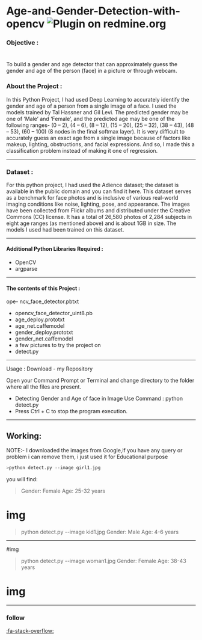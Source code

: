 # Age-and-Gender-Detection-with-opencv  <img alt="Plugin on redmine.org" src="https://img.shields.io/redmine/plugin/stars/redmine_xlsx_format_issue_exporter">

### Objective :
# 
To build a gender and age detector that can approximately guess the gender and age of the person (face) in a picture or through webcam.



### About the Project :
In this Python Project, I had used Deep Learning to accurately identify the gender and age of a person from a single image of a face. I used the models trained by Tal Hassner and Gil Levi. The predicted gender may be one of ‘Male’ and ‘Female’, and the predicted age may be one of the following ranges- (0 – 2), (4 – 6), (8 – 12), (15 – 20), (25 – 32), (38 – 43), (48 – 53), (60 – 100) (8 nodes in the final softmax layer). It is very difficult to accurately guess an exact age from a single image because of factors like makeup, lighting, obstructions, and facial expressions. And so, I made this a classification problem instead of making it one of regression.

------------

### Dataset :
For this python project, I had used the Adience dataset; the dataset is available in the public domain and you can find it here. This dataset serves as a benchmark for face photos and is inclusive of various real-world imaging conditions like noise, lighting, pose, and appearance. The images have been collected from Flickr albums and distributed under the Creative Commons (CC) license. It has a total of 26,580 photos of 2,284 subjects in eight age ranges (as mentioned above) and is about 1GB in size. The models I used had been trained on this dataset.

------------

#### Additional Python Libraries Required :
- OpenCV
- argparse


------------

#### The contents of this Project :
ope- ncv_face_detector.pbtxt
- opencv_face_detector_uint8.pb
- age_deploy.prototxt
- age_net.caffemodel
- gender_deploy.prototxt
- gender_net.caffemodel
- a few pictures to try the project on
- detect.py


------------

Usage :
Download - my Repository

Open your Command Prompt or Terminal and change directory to the folder where all the files are present.
- Detecting Gender and Age of face in Image Use Command :
      python detect.py
- Press Ctrl + C to stop the program execution.


------------

## Working:
NOTE:- I downloaded the images from Google,if you have any query or problem i can remove them, i just used it for Educational purpose
```python
>python detect.py --image girl1.jpg
```
you will find:
>Gender: Female
 Age: 25-32 years


# img

>python detect.py --image kid1.jpg
Gender: Male
Age: 4-6 years


------------


#img 

>python detect.py --image woman1.jpg
Gender: Female
Age: 38-43 years

# img


------------

### follow
[:fa-stack-overflow:](httphttps://www.linkedin.com/in/muhammad-ijaz-544a12206/:// ":fa-stack-overflow:") 


